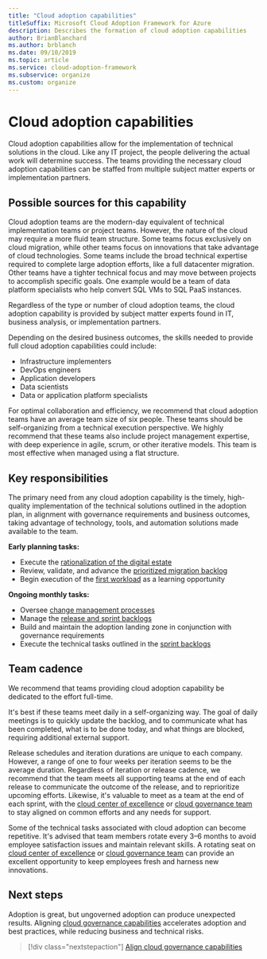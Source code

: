 ```yaml
---
title: "Cloud adoption capabilities" 
titleSuffix: Microsoft Cloud Adoption Framework for Azure
description: Describes the formation of cloud adoption capabilities
author: BrianBlanchard
ms.author: brblanch
ms.date: 09/10/2019
ms.topic: article
ms.service: cloud-adoption-framework
ms.subservice: organize
ms.custom: organize
---
```


# Cloud adoption capabilities

Cloud adoption capabilities allow for the implementation of technical solutions in the cloud. Like any IT project, the people delivering the actual work will determine success. The teams providing the necessary cloud adoption capabilities can be staffed from multiple subject matter experts or implementation partners.

## Possible sources for this capability

Cloud adoption teams are the modern-day equivalent of technical implementation teams or project teams. However, the nature of the cloud may require a more fluid team structure. Some teams focus exclusively on cloud migration, while other teams focus on innovations that take advantage of cloud technologies. Some teams include the broad technical expertise required to complete large adoption efforts, like a full datacenter migration. Other teams have a tighter technical focus and may move between projects to accomplish specific goals. One example would be a team of data platform specialists who help convert SQL VMs to SQL PaaS instances.

Regardless of the type or number of cloud adoption teams, the cloud adoption capability is provided by subject matter experts found in IT, business analysis, or implementation partners.

Depending on the desired business outcomes, the skills needed to provide full cloud adoption capabilities could include:

- Infrastructure implementers
- DevOps engineers
- Application developers
- Data scientists
- Data or application platform specialists

For optimal collaboration and efficiency, we recommend that cloud adoption teams have an average team size of six people. These teams should be self-organizing from a technical execution perspective. We highly recommend that these teams also include project management expertise, with deep experience in agile, scrum, or other iterative models. This team is most effective when managed using a flat structure.

## Key responsibilities

The primary need from any cloud adoption capability is the timely, high-quality implementation of the technical solutions outlined in the adoption plan, in alignment with governance requirements and business outcomes, taking advantage of technology, tools, and automation solutions made available to the team.

**Early planning tasks:**

- Execute the [rationalization of the digital estate](../digital-estate/overview.md)
- Review, validate, and advance the [prioritized migration backlog](../migrate/migration-considerations/assess/release-iteration-backlog.md)
- Begin execution of the [first workload](../digital-estate/rationalize.md#select-the-first-workload) as a learning opportunity

**Ongoing monthly tasks:**

- Oversee [change management processes](../migrate/migration-considerations/prerequisites/technical-complexity.md)
- Manage the [release and sprint backlogs](../migrate/migration-considerations/assess/release-iteration-backlog.md)
- Build and maintain the adoption landing zone in conjunction with governance requirements
- Execute the technical tasks outlined in the [sprint backlogs](../migrate/migration-considerations/assess/release-iteration-backlog.md)

## Team cadence

We recommend that teams providing cloud adoption capability be dedicated to the effort full-time.

It's best if these teams meet daily in a self-organizing way. The goal of daily meetings is to quickly update the backlog, and to communicate what has been completed, what is to be done today, and what things are blocked, requiring additional external support.

Release schedules and iteration durations are unique to each company. However, a range of one to four weeks per iteration seems to be the average duration. Regardless of iteration or release cadence, we recommend that the team meets all supporting teams at the end of each release to communicate the outcome of the release, and to reprioritize upcoming efforts. Likewise, it's valuable to meet as a team at the end of each sprint, with the [cloud center of excellence](./cloud-center-excellence.md) or [cloud governance team](./cloud-governance.md) to stay aligned on common efforts and any needs for support.

Some of the technical tasks associated with cloud adoption can become repetitive. It's advised that team members rotate every 3&ndash;6 months to avoid employee satisfaction issues and maintain relevant skills. A rotating seat on [cloud center of excellence](./cloud-center-excellence.md) or [cloud governance team](./cloud-governance.md) can provide an excellent opportunity to keep employees fresh and harness new innovations.

## Next steps

Adoption is great, but ungoverned adoption can produce unexpected results. Aligning [cloud governance capabilities](./cloud-governance.md) accelerates adoption and best practices, while reducing business and technical risks.

> [!div class="nextstepaction"]
> [Align cloud governance capabilities](./cloud-governance.md)
